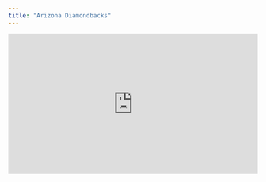 ```yaml
---
title: "Arizona Diamondbacks"
---
```



<style>.embed-container { position: relative; padding-bottom: 56.25%; height: 0; overflow: hidden; max-width: 100%; } .embed-container iframe, .embed-container object, .embed-container embed { position: absolute; top: 0; left: 0; width: 100%; height: 100%; }</style>

<div class='embed-container'><iframe id='igraph' scrolling='no' style='border:none;' seamless='seamless' src='https://fancygama.github.io/ss_plots/ARI.html' height='640' width='960'></iframe></div>